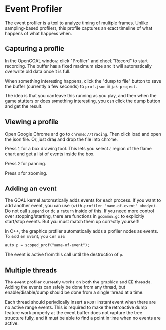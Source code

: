 # Event Profiler
The event profiler is a tool to analyze timing of multiple frames.  Unlike sampling-based profilers, this profile captures an exact timeline of what happens of what happens when.

## Capturing a profile
In the OpenGOAL window, click "Profiler" and check "Record" to start recording. The buffer has a fixed maximum size and it will automatically overwrite old data once it is full.

When something interesting happens, click the "dump to file" button to save the buffer (currently a few seconds) to `prof.json` in `jak-project`.

The idea is that you can leave this running as you play, and then when the game stutters or does something interesting, you can click the dump button and get the result.

## Viewing a profile
Open Google Chrome and go to `chrome://tracing`. Then click load and open the json file.  Or, just drag and drop the file into chrome.

Press `1` for a box drawing tool. This lets you select a region of the flame chart and get a list of events inside the box.

Press `2` for panning.

Press `3` for zooming.

## Adding an event
The GOAL kernel automatically adds events for each process. If you want to add another event, you can use `(with-profiler "name-of-event" <body>)`. Do not call `suspend` or do a `return` inside of this. If you need more control over stopping/starting, there are functions in `gcommon.gc` to explicitly start/stop events. But you must match them up correctly yourself!

In C++, the graphics profiler automatically adds a profiler nodes as events. To add an event, you can use 

```auto p = scoped_prof("name-of-event");``` 

The event is active from this call until the destruction of `p`.

## Multiple threads
The event profiler currently works on both the graphics and EE threads. Adding the events can safely be done from any thread, but enable/disable/dump should be done from a single thread at a time.

Each thread should periodically insert a `ROOT` instant event when there are no active range events. This is required to make the retroactive dump feature work properly as the event buffer does not capture the tree structure fully, and it must be able to find a point in time when no events are active.